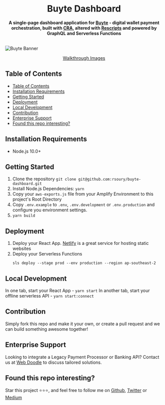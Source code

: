 <div align="center">
  <h1>Buyte Dashboard</h1>
</div>

<div align="center">
  <strong>A single-page dashboard application for <a href="https://github.com/rsoury/buyte">Buyte</a> - digital wallet payment orchestration, built with <a href="https://github.com/facebook/create-react-app">CRA</a>, altered with <a href="https://github.com/harrysolovay/rescripts">Rescripts</a> and powered by GraphQL and Serverless Functions</strong>
</div>

<br/>

![Buyte Banner](https://github.com/rsoury/buyte-dashboard/blob/master/docs/1.%20Your%20Digital%20Wallet%20Checkouts%20in%20one%20place.png)

<div align="center">
   <a href="https://github.com/rsoury/buyte-dashboard/blob/master/docs/">Walkthrough Images</a>
</div>

## Table of Contents

- [Table of Contents](#table-of-contents)
- [Installation Requirements](#installation-requirements)
- [Getting Started](#getting-started)
- [Deployment](#deployment)
- [Local Development](#local-development)
- [Contribution](#contribution)
- [Enterprise Support](#enterprise-support)
- [Found this repo interesting?](#found-this-repo-interesting)

## Installation Requirements

- Node.js 10.0+

## Getting Started

1. Clone the repository `git clone git@github.com:rsoury/buyte-dashboard.git`
2. Install Node.js Dependencies: `yarn`
3. Copy your `aws-exports.js` file from your Amplify Environment to this project's Root Directory
4. Copy `.env.example` to `.env`, `.env.development` or `.env.production` and configure you environment settings.
5. `yarn build`

## Deployment

1. Deploy your React App.
   [Netlify](https://netlify.com/) is a great service for hosting static websites
2. Deploy your Serverless Functions
   ```
   sls deploy --stage prod --env production --region ap-southeast-2
   ```
   
## Local Development

In one tab, start your React App - `yarn start`
In another tab, start your offline serverless API - `yarn start:connect`

## Contribution

Simply fork this repo and make it your own, or create a pull request and we can build something awesome together!

## Enterprise Support

Looking to integrate a Legacy Payment Processor or Banking API? Contact us at [Web Doodle](https://www.webdoodle.com.au/?ref=github-buyte) to discuss tailored solutions.

## Found this repo interesting?

Star this project ⭐️⭐️⭐️, and feel free to follow me on [Github](https://github.com/rsoury), [Twitter](https://twitter.com/@ryan_soury) or [Medium](https://rsoury.medium.com/)